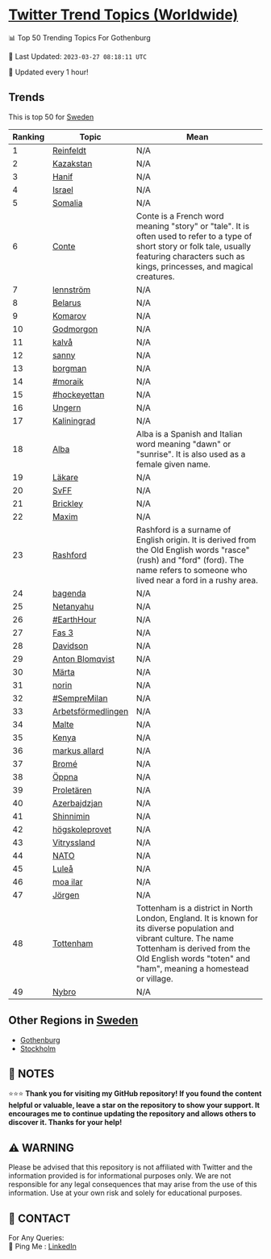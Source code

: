 [Twitter Trend Topics (Worldwide)](https://github.com/ErcinDedeoglu/Twitter-Trend-Topics)
==========


📊 Top 50 Trending Topics For Gothenburg

📆 Last Updated: `2023-03-27 08:18:11 UTC`

🔧 Updated every 1 hour!


## Trends

This is top 50 for [Sweden](</Sweden>)

| Ranking | Topic | Mean |
| ------- | ------------ | ------------ |
| 1 | [Reinfeldt](http://twitter.com/search?q=Reinfeldt) | N/A |
| 2 | [Kazakstan](http://twitter.com/search?q=Kazakstan) | N/A |
| 3 | [Hanif](http://twitter.com/search?q=Hanif) | N/A |
| 4 | [Israel](http://twitter.com/search?q=Israel) | N/A |
| 5 | [Somalia](http://twitter.com/search?q=Somalia) | N/A |
| 6 | [Conte](http://twitter.com/search?q=Conte) | Conte is a French word meaning "story" or "tale". It is often used to refer to a type of short story or folk tale, usually featuring characters such as kings, princesses, and magical creatures. |
| 7 | [lennström](http://twitter.com/search?q=lennstr%c3%b6m) | N/A |
| 8 | [Belarus](http://twitter.com/search?q=Belarus) | N/A |
| 9 | [Komarov](http://twitter.com/search?q=Komarov) | N/A |
| 10 | [Godmorgon](http://twitter.com/search?q=Godmorgon) | N/A |
| 11 | [kalvå](http://twitter.com/search?q=kalv%c3%a5) | N/A |
| 12 | [sanny](http://twitter.com/search?q=sanny) | N/A |
| 13 | [borgman](http://twitter.com/search?q=borgman) | N/A |
| 14 | [#moraik](http://twitter.com/search?q=%23moraik) | N/A |
| 15 | [#hockeyettan](http://twitter.com/search?q=%23hockeyettan) | N/A |
| 16 | [Ungern](http://twitter.com/search?q=Ungern) | N/A |
| 17 | [Kaliningrad](http://twitter.com/search?q=Kaliningrad) | N/A |
| 18 | [Alba](http://twitter.com/search?q=Alba) | Alba is a Spanish and Italian word meaning "dawn" or "sunrise". It is also used as a female given name. |
| 19 | [Läkare](http://twitter.com/search?q=L%c3%a4kare) | N/A |
| 20 | [SvFF](http://twitter.com/search?q=SvFF) | N/A |
| 21 | [Brickley](http://twitter.com/search?q=Brickley) | N/A |
| 22 | [Maxim](http://twitter.com/search?q=Maxim) | N/A |
| 23 | [Rashford](http://twitter.com/search?q=Rashford) | Rashford is a surname of English origin. It is derived from the Old English words "rasce" (rush) and "ford" (ford). The name refers to someone who lived near a ford in a rushy area. |
| 24 | [bagenda](http://twitter.com/search?q=bagenda) | N/A |
| 25 | [Netanyahu](http://twitter.com/search?q=Netanyahu) | N/A |
| 26 | [#EarthHour](http://twitter.com/search?q=%23EarthHour) | N/A |
| 27 | [Fas 3](http://twitter.com/search?q=Fas+3) | N/A |
| 28 | [Davidson](http://twitter.com/search?q=Davidson) | N/A |
| 29 | [Anton Blomqvist](http://twitter.com/search?q=Anton+Blomqvist) | N/A |
| 30 | [Märta](http://twitter.com/search?q=M%c3%a4rta) | N/A |
| 31 | [norin](http://twitter.com/search?q=norin) | N/A |
| 32 | [#SempreMilan](http://twitter.com/search?q=%23SempreMilan) | N/A |
| 33 | [Arbetsförmedlingen](http://twitter.com/search?q=Arbetsf%c3%b6rmedlingen) | N/A |
| 34 | [Malte](http://twitter.com/search?q=Malte) | N/A |
| 35 | [Kenya](http://twitter.com/search?q=Kenya) | N/A |
| 36 | [markus allard](http://twitter.com/search?q=markus+allard) | N/A |
| 37 | [Bromé](http://twitter.com/search?q=Brom%c3%a9) | N/A |
| 38 | [Öppna](http://twitter.com/search?q=%c3%96ppna) | N/A |
| 39 | [Proletären](http://twitter.com/search?q=Prolet%c3%a4ren) | N/A |
| 40 | [Azerbajdzjan](http://twitter.com/search?q=Azerbajdzjan) | N/A |
| 41 | [Shinnimin](http://twitter.com/search?q=Shinnimin) | N/A |
| 42 | [högskoleprovet](http://twitter.com/search?q=h%c3%b6gskoleprovet) | N/A |
| 43 | [Vitryssland](http://twitter.com/search?q=Vitryssland) | N/A |
| 44 | [NATO](http://twitter.com/search?q=NATO) | N/A |
| 45 | [Luleå](http://twitter.com/search?q=Lule%c3%a5) | N/A |
| 46 | [moa ilar](http://twitter.com/search?q=moa+ilar) | N/A |
| 47 | [Jörgen](http://twitter.com/search?q=J%c3%b6rgen) | N/A |
| 48 | [Tottenham](http://twitter.com/search?q=Tottenham) | Tottenham is a district in North London, England. It is known for its diverse population and vibrant culture. The name Tottenham is derived from the Old English words "toten" and "ham", meaning a homestead or village. |
| 49 | [Nybro](http://twitter.com/search?q=Nybro) | N/A |



## Other Regions in [Sweden](</Sweden>)

* [Gothenburg](</Sweden/Gothenburg.md>)
* [Stockholm](</Sweden/Stockholm.md>)



## 📝 NOTES

⭐⭐⭐ **Thank you for visiting my GitHub repository! If you found the content helpful or valuable, leave a star on the repository to show your support. It encourages me to continue updating the repository and allows others to discover it. Thanks for your help!**


## ⚠️ WARNING

Please be advised that this repository is not affiliated with Twitter and the information provided is for informational purposes only. We are not responsible for any legal consequences that may arise from the use of this information. Use at your own risk and solely for educational purposes.


## 📨 CONTACT

 For Any Queries:  
            🏓 Ping Me : [LinkedIn](https://www.linkedin.com/in/ercindedeoglu/)
